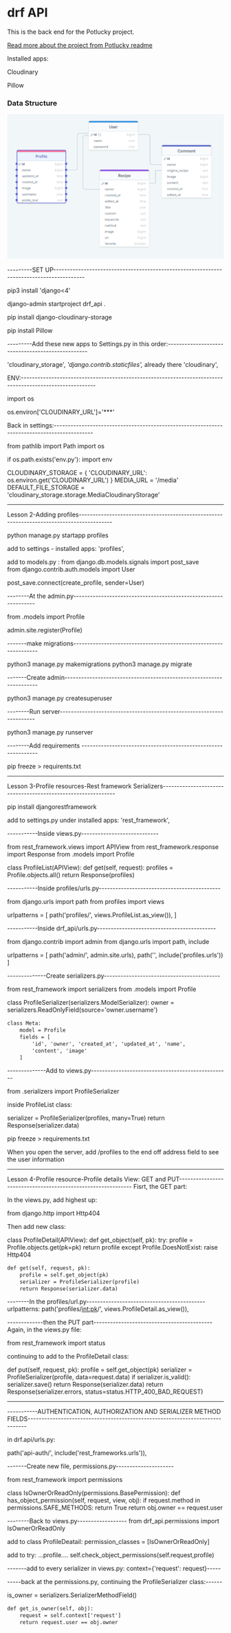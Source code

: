 # drf API

This is the back end for the Potlucky project.

[Read more about the project from Potlucky readme](https://github.com/CozyPlantlady/potluck-recipe-app#readme)

Installed apps:

Cloudinary

Pillow

### Data Structure
![](doc/readme-images/drawsql.png "")

---------SET UP-----------------------------------------------------------------------------------------

pip3 install 'django<4'

django-admin startproject drf_api .

pip install django-cloudinary-storage

pip install Pillow

---------Add these new apps to Settings.py in this order:-------------------------------------------------

'cloudinary_storage',
*'django.contrib.staticfiles',* already there
'cloudinary',


ENV:---------------------------------------------------------------------------------------------------------


import os

os.environ['CLOUDINARY_URL']='***'


Back in settings:--------------------------------------------------------------------------------------------

from pathlib import Path
import os

if os.path.exists('env.py'):
    import env

CLOUDINARY_STORAGE = {
    'CLOUDINARY_URL': os.environ.get('CLOUDINARY_URL')
}
MEDIA_URL = '/media'
DEFAULT_FILE_STORAGE = 'cloudinary_storage.storage.MediaCloudinaryStorage'


------------------------------------------------------------------------------------------------------------------
Lesson 2-Adding profiles------------------------------------------------------------------------------------------

python manage.py startapp profiles

add to settings - installed apps:    'profiles',

add to models.py :
from django.db.models.signals import post_save                 
from django.contrib.auth.models import User 

post_save.connect(create_profile, sender=User)


--------At the admin.py----------------------------------------------------------------

from .models import Profile

admin.site.register(Profile)


-------make migrations-----------------------------------------------------------------

python3 manage.py makemigrations
python3 manage.py migrate


-------Create admin--------------------------------------------------------------------

python3 manage.py createsuperuser


--------Run server---------------------------------------------------------------------

python3 manage.py runserver


--------Add requirements --------------------------------------------------------------

pip freeze > requirents.txt



------------------------------------------------------------------------------------------------------------------
Lesson 3-Profile resources-Rest framework Serializers-------------------------------------------------------------

pip install djangorestframework

add to settings.py under installed apps:          'rest_framework',


-----------Inside views.py----------------------------

from rest_framework.views import APIView
from rest_framework.response import Response
from .models import Profile


class ProfileList(APIView):
    def get(self, request):
        profiles = Profile.objects.all()
        return Response(profiles)


-----------Inside profiles/urls.py--------------------------------------------

from django.urls import path
from profiles import views

urlpatterns = [
    path('profiles/', views.ProfileList.as_view()),
]


-----------Inside drf_api/urls.py-------------------------------------------

from django.contrib import admin
from django.urls import path, include

urlpatterns = [
    path('admin/', admin.site.urls),
    path('', include('profiles.urls'))
]


--------------Create serializers.py------------------------------------------

from rest_framework import serializers
from .models import Profile


class ProfileSerializer(serializers.ModelSerializer):
    owner = serializers.ReadOnlyField(source='owner.username')

    class Meta:
        model = Profile
        fields = [
            'id', 'owner', 'created_at', 'updated_at', 'name',
            'content', 'image'
        ]

--------------Add to views.py--------------------------------------------------

from .serializers import ProfileSerializer

inside ProfileList class:

serializer = ProfileSerializer(profiles, many=True)
return Response(serializer.data)



pip freeze > requirements.txt

When you open the server, add /profiles to the end off address field to see the user information


------------------------------------------------------------------------------------------------------------------
Lesson 4-Profile resource-Profile details View: GET and PUT-------------------------------------------------------------
Fisrt, the GET part:

In the views.py, add highest up:

from django.http import Http404


Then add new class:

class ProfileDetail(APIView):
    def get_object(self, pk):
        try:
            profile = Profile.objects.get(pk=pk)
            return profile
        except Profile.DoesNotExist:
            raise Http404

    def get(self, request, pk):
        profile = self.get_object(pk)
        serializer = ProfileSerializer(profile)
        return Response(serializer.data)

--------In the profiles/url.py-------------------------------------------
urlpatterns:
path('profiles/<int:pk>/', views.ProfileDetail.as_view()),


-------------then the PUT part-------------------------------------------
Again, in the views.py file:

from rest_framework import status


continuing to add to the ProfileDetail class:


def put(self, request, pk):
        profile = self.get_object(pk)
        serializer = ProfileSerializer(profile, data=request.data)
        if serializer.is_valid():
            serializer.save()
            return Response(serializer.data)
        return Response(serializer.errors, status=status.HTTP_400_BAD_REQUEST)


----------------------------------------------------------------------------------------
-----------AUTHENTICATION, AUTHORIZATION AND SERIALIZER METHOD FIELDS-----------------------------------------------------------------------------

in drf.api/urls.py: 


 path('api-auth/', include('rest_frameworks.urls')),


-------Create new file, permissions.py---------------------

from rest_framework import permissions


class IsOwnerOrReadOnly(permissions.BasePermission):
    def has_object_permission(self, request, view, obj):
        if request.method in permissions.SAFE_METHODS:
            return True
        return obj.owner == request.user


--------Back to views.py------------------
from drf_api.permissions import IsOwnerOrReadOnly

add to class ProfileDeatail:
permission_classes = [IsOwnerOrReadOnly]

add to try:
        ...profile....
		self.check_object_permissions(self.request,profile)


-------add to every serializer in views.py: context={'request': request}-----


-----back at the permissions.py, continuing the ProfileSerializer class:------

 is_owner = serializers.SerializerMethodField()

    def get_is_owner(self, obj):
        request = self.context['request']
        return request.user == obj.owner